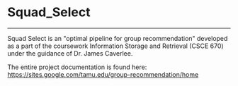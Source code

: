 # Squad_Select
------------------------------------------------------------------------------------
Squad Select is an "optimal pipeline for group recommendation" developed as a part of the coursework Information Storage and Retrieval (CSCE 670) under the guidance of Dr. James Caverlee. 

The entire project documentation is found here: https://sites.google.com/tamu.edu/group-recommendation/home 
